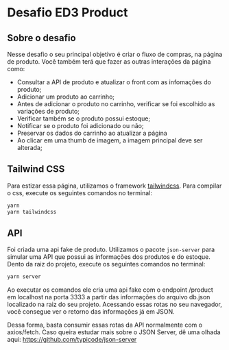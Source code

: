 # Desafio ED3 Product

## Sobre o desafio

Nesse desafio o seu principal objetivo é criar o fluxo de compras, na página de produto. Você também terá que fazer as outras interações da página como:

- Consultar a API de produto e atualizar o front com as infomações do produto;
- Adicionar um produto ao carrinho;
- Antes de adicionar o produto no carrinho, verificar se foi escolhido as variações de produto;
- Verificar também se o produto possui estoque;
- Notificar se o produto foi adicionado ou não;
- Preservar os dados do carrinho ao atualizar a página
- Ao clicar em uma thumb de imagem, a imagem principal deve ser alterada;

## Tailwind CSS

Para estizar essa página, utilizamos o framework [tailwindcss](https://tailwindcss.com/). Para compilar o css, execute os seguintes comandos no terminal:

```bash
yarn
yarn tailwindcss
```

## API

Foi criada uma api fake de produto. Utilizamos o pacote `json-server` para simular uma API que possui as informações dos produtos e do estoque.
Dento da raiz do projeto, execute os seguintes comandos no terminal:

```bash
yarn server
```

Ao executar os comandos ele cria uma api fake com o endpoint /product em localhost na porta 3333 a partir das informações do arquivo db.json localizado na raiz do seu projeto. Acessando essas rotas no seu navegador, você consegue ver o retorno das informações já em JSON.

Dessa forma, basta consumir essas rotas da API normalmente com o axios/fetch. Caso queira estudar mais sobre o JSON Server, dê uma olhada aqui:
<https://github.com/typicode/json-server>
